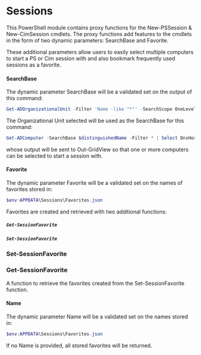 # Sessions
This PowerShell module contains proxy functions for the New-PSSession &amp; New-CimSession cmdlets.
The proxy functions add features to the cmdlets in the form of two dynamic parameters: SearchBase and Favorite.

These additional parameters allow users to easily select multiple computers to start a PS or Cim session with and also bookmark frequently used sessions as a favorite.
#### SearchBase
The dynamic parameter SearchBase will be a validated set on the output of this command:
```powershell
Get-ADOrganizationalUnit -Filter 'Name -like "*"' -SearchScope OneLevel | select -expand name
```
The Organizational Unit selected will be used as the SearchBase for this command:
```powershell
Get-ADComputer -SearchBase $distinguishedName -Filter * | Select DnsHostName, DistinguishedName, Enabled, SID
```
whose output will be sent to Out-GridView so that one or more computers can be selected to start a session with.

#### Favorite
The dynamic parameter Favorite will be a validated set on the names of favorites stored in:
```powershell
$env:APPDATA\Sessions\Favorites.json
```

Favorites are created and retrieved with two additional functions:
##### `Get-SessionFavorite`
##### `Set-SessionFavorite`

### Set-SessionFavorite

### Get-SessionFavorite
A function to retrieve the favorites created from the Set-SessionFavorite function.

#### Name
The dynamic parameter Name will be a validated set on the names stored in:
```powershell
$env:APPDATA\Sessions\Favorites.json
```
If no Name is provided, all stored favorites will be returned.
